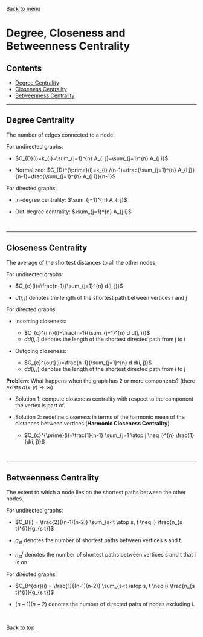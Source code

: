 [Back to menu](/README.md)

<h1 id = "2">Degree, Closeness and Betweenness Centrality</h1>

## Contents

- [Degree Centrality](##21)
- [Closeness Centrality](##22)
- [Betweenness Centrality](##23)

---

<h2 id = "21">Degree Centrality</h2>

The number of edges connected to a node.

For undirected graphs:

- $C_{D}(i)=k_{i}=\sum_{j=1}^{n} A_{i j}=\sum_{j=1}^{n} A_{j i}$

- Normalized: $C_{D}^{\prime}(i)=k_{i} /(n-1)=\frac{\sum_{j=1}^{n} A_{i j}}{n-1}=\frac{\sum_{j=1}^{n} A_{j i}}{n-1}$

For directed graphs: 

- In-degree centrality: $\sum_{j=1}^{n} A_{i j}$

- Out-degree centrality: $\sum_{j=1}^{n} A_{j i}$

&nbsp;

---

<h2 id = "22">Closeness Centrality</h2>

The average of the shortest distances to all the other nodes. 

For undirected graphs: 

- $C_{c}(i)=\frac{n-1}{\sum_{j=1}^{n} d(i, j)}$

- $d(i, j)$ denotes the length of the shortest path between vertices i and j

For directed graphs: 

- Incoming closeness:

    - $C_{c}^{i n}(i)=\frac{n-1}{\sum_{j=1}^{n} d d(j, i)}$
    - $dd(j, i)$ denotes the length of the shortest directed path from j to i

- Outgoing closeness:

    - $C_{c}^{out}(i)=\frac{n-1}{\sum_{j=1}^{n} d d(i, j)}$
    - $dd(i, j)$ denotes the length of the shortest directed path from i to j

**Problem**: What happens when the graph has 2 or more components? (there exists $d(x, y) \rightarrow \infty$)

- Solution 1: compute closeness centrality with respect to the component the vertex is part of. 

- Solution 2: redefine closeness in terms of the harmonic mean of the distances between vertices (**Harmonic Closeness Centrality**).

    - $C_{c}^{\prime}(i)=\frac{1}{n-1} \sum_{j=1 \atop j \neq i}^{n} \frac{1}{d(i, j)}$

&nbsp;

---

<h2 id = "23">Betweenness Centrality</h2>

The extent to which a node lies on the shortest paths between the other nodes. 

For undirected graphs:

- $C_B(i) = \frac{2}{(n-1)(n-2)} \sum_{s<t \atop s, t \neq i} \frac{n_{s t}^{i}}{g_{s t}}$

- $g_{st}$ denotes the number of shortest paths between vertices s and t. 

- $n_{st}^i$ denotes the number of shortest paths between vertices s and t that i is on. 

For directed graphs:

- $C_B^{dir}(i) = \frac{1}{(n-1)(n-2)} \sum_{s<t \atop s, t \neq i} \frac{n_{s t}^{i}}{g_{s t}}$

- $(n - 1)(n - 2)$ denotes the number of directed pairs of nodes excluding i. 

&nbsp;

[Back to top](#2)